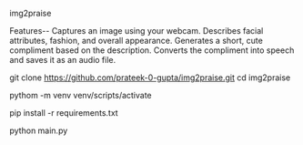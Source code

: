 img2praise

Features--
Captures an image using your webcam.
Describes facial attributes, fashion, and overall appearance.
Generates a short, cute compliment based on the description.
Converts the compliment into speech and saves it as an audio file.


git clone https://github.com/prateek-0-gupta/img2praise.git
cd img2praise

pythom -m venv
venv/scripts/activate


pip install -r requirements.txt

python main.py